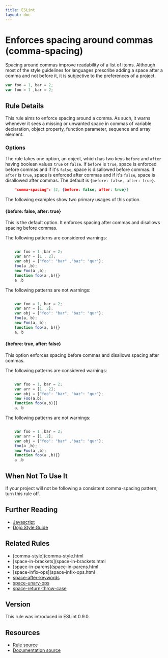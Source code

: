 ```yaml
---
title: ESLint
layout: doc
---
```

<!-- Note: No pull requests accepted for this file. See README.md in the root directory for details. -->
# Enforces spacing around commas (comma-spacing)

Spacing around commas improve readability of a list of items. Although most of the style guidelines for languages prescribe adding a space after a comma and not before it, it is subjective to the preferences of a project.

```js
var foo = 1, bar = 2;
var foo = 1 ,bar = 2;
```

## Rule Details

This rule aims to enforce spacing around a comma. As such, it warns whenever it sees a missing or unwanted space in commas of variable declaration, object property, function parameter, sequence and array element.


### Options

The rule takes one option, an object, which has two keys `before` and `after` having boolean values `true` or `false`. If `before` is `true`, space is enforced before commas and if it's `false`, space is disallowed before commas. If `after` is `true`, space is enforced after commas and if it's `false`, space is disallowed after commas. The default is `{before: false, after: true}`.

```json
    "comma-spacing": [2, {before: false, after: true}]
```

The following examples show two primary usages of this option.

#### {before: false, after: true}

This is the default option. It enforces spacing after commas and disallows spacing before commas.

The following patterns are considered warnings:

```js

    var foo = 1 ,bar = 2;
    var arr = [1 , 2];
    var obj = {"foo": "bar" ,"baz": "qur"};
    foo(a ,b);
    new Foo(a ,b);
    function foo(a ,b){}
    a ,b
```

The following patterns are not warnings:

```js

    var foo = 1, bar = 2;
    var arr = [1, 2];
    var obj = {"foo": "bar", "baz": "qur"};
    foo(a, b);
    new Foo(a, b);
    function foo(a, b){}
    a, b
```

#### {before: true, after: false}

This option enforces spacing before commas and disallows spacing after commas.

The following patterns are considered warnings:

```js

    var foo = 1, bar = 2;
    var arr = [1 , 2];
    var obj = {"foo": "bar", "baz": "qur"};
    new Foo(a,b);
    function foo(a,b){}
    a, b
```

The following patterns are not warnings:

```js

    var foo = 1 ,bar = 2;
    var arr = [1 ,2];
    var obj = {"foo": "bar" ,"baz": "qur"};
    foo(a ,b);
    new Foo(a ,b);
    function foo(a ,b){}
    a ,b
```

## When Not To Use It

If your project will not be following a consistent comma-spacing pattern, turn this rule off.


## Further Reading

* [Javascript](http://javascript.crockford.com/code.html)
* [Dojo Style Guide](http://dojotoolkit.org/community/styleGuide)


## Related Rules

* [comma-style](comma-style.html
* [space-in-brackets](space-in-brackets.html
* [space-in-parens](space-in-parens.html
* [space-infix-ops](space-infix-ops.html
* [space-after-keywords](space-after-keywords)
* [space-unary-ops](space-unary-ops)
* [space-return-throw-case](space-return-throw-case)

## Version

This rule was introduced in ESLint 0.9.0.

## Resources

* [Rule source](https://github.com/eslint/eslint/tree/master/lib/rules/comma-spacing.js)
* [Documentation source](https://github.com/eslint/eslint/tree/master/docs/rules/comma-spacing.md)
